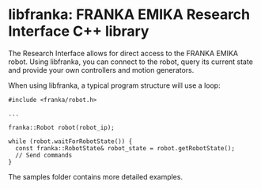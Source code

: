 # libfranka: FRANKA EMIKA Research Interface C++ library

The Research Interface allows for direct access to the FRANKA EMIKA robot. Using libfranka, you can connect to the robot, query its current state and provide your own controllers and motion generators.

When using libfranka, a typical program structure will use a loop:

    #include <franka/robot.h>
    
    ...
 
    franka::Robot robot(robot_ip);

    while (robot.waitForRobotState()) {
      const franka::RobotState& robot_state = robot.getRobotState();
      // Send commands
    }

The samples folder contains more detailed examples.
